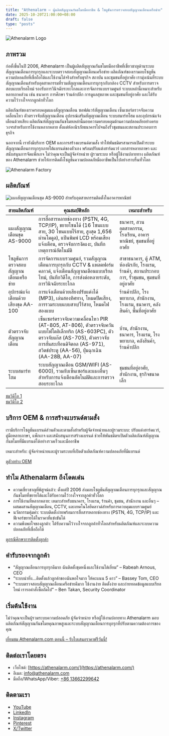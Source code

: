 ```yaml
---
title: "Athenalarm – ผู้ผลิตสัญญาณกันขโมยมืออาชีพ & โซลูชันการตรวจสอบสัญญาณเตือนเครือข่าย"
date: 2025-10-20T21:00:00+08:00
draft: false
type: "posts"
---
```


![Athenalarm Logo](https://athenalarm.com/wp-content/uploads/2025/05/athenalarm_home.png)

## ภาพรวม

ก่อตั้งขึ้นในปี 2006, Athenalarm เป็นผู้ผลิตสัญญาณกันขโมยมืออาชีพที่เชี่ยวชาญด้านระบบสัญญาณเตือนการบุกรุกและระบบตรวจสอบสัญญาณเตือนเครือข่าย ผลิตภัณฑ์ของเรามอบโซลูชันความปลอดภัยที่เชื่อถือได้และใช้งานได้จริงสำหรับธุรกิจ สถาบัน และชุมชนที่อยู่อาศัย เรามุ่งเน้นที่ระบบสัญญาณเตือนสำหรับอุตสาหกรรมที่รวมสัญญาณเตือนการบุกรุกกับกล้อง CCTV สำหรับการตรวจสอบแบบเรียลไทม์ รองรับการวินิจฉัยระยะไกลและการจัดการแบบรวมศูนย์ ระบบเหล่านี้เหมาะสำหรับหลายภาคส่วน เช่น ธนาคาร การศึกษา ร้านค้าปลีก การดูแลสุขภาพ และชุมชนที่อยู่อาศัย และได้รับความไว้วางใจจากลูกค้าทั่วโลก

ผลิตภัณฑ์ของเราครอบคลุมแผงสัญญาณเตือน ซอฟต์แวร์สัญญาณเตือน เซ็นเซอร์ตรวจจับความเคลื่อนไหว ตัวตรวจจับสัญญาณเตือน อุปกรณ์เสริมสัญญาณเตือน ระบบสมาร์ทโฮม และอุปกรณ์แจ้งเตือนด้วยเสียง ผลิตภัณฑ์สัญญาณกันขโมยเหล่านี้มอบความครอบคลุมด้านความปลอดภัยอย่างครบวงจรสำหรับการใช้งานหลากหลาย ตั้งแต่ห้องนิรภัยธนาคารไปจนถึงรั้วชุมชนและสถานประกอบการธุรกิจ

นอกจากนี้ เรายังมีบริการ OEM และการสร้างแบรนด์ตามสั่ง ทำให้พันธมิตรสามารถเปิดตัวระบบสัญญาณเตือนการบุกรุกภายใต้แบรนด์ของตัวเอง พร้อมปรับแต่งฮาร์ดแวร์ เอกสารหลายภาษา และสนับสนุนการจัดแพ็กเกจ ไม่ว่าคุณจะเป็นผู้จัดจำหน่าย ผู้รวมระบบ หรือผู้ใช้งานปลายทาง ผลิตภัณฑ์ของ Athenalarm ช่วยให้การติดตั้งโซลูชันความปลอดภัยมืออาชีพเป็นไปอย่างราบรื่นทั่วโลก

![Athenalarm Factory](https://athenalarm.com/wp-content/uploads/2022/05/Athenalarm-factory-03-540.jpg)

## ผลิตภัณฑ์

![แผงสัญญาณเตือนชุด AS-9000 สำหรับอุตสาหกรรมติดตั้งในอาคารพาณิชย์](https://athenalarm.com/wp-content/uploads/2022/05/Athenalarm-burglar-alarms-1024.jpg)

| สายผลิตภัณฑ์ | คุณสมบัติหลัก | เหมาะสำหรับ |
|----------------|----------------|-------------|
| แผงสัญญาณเตือนชุด AS-9000 | การสื่อสารหลายช่องทาง (PSTN, 4G, TCP/IP), ขยายโซนได้ (16 โซนแบบสาย, 30 โซนแบบไร้สาย, สูงสุด 1,656 ผ่านโมดูล), แป้นพิมพ์ LCD พร้อมเสียงแจ้งเตือน, ตรวจจับการงัดแงะ, บันทึกเหตุการณ์อัตโนมัติ | ธนาคาร, สวนอุตสาหกรรม, โรงเรียน, อาคารพาณิชย์, ชุมชนที่อยู่อาศัย |
| โซลูชันการตรวจสอบสัญญาณเตือนเครือข่าย | การจัดการแบบรวมศูนย์, รวมสัญญาณเตือนการบุกรุกกับ CCTV & แพลตฟอร์มคลาวด์, แจ้งเตือนสัญญาณเตือนแบบเรียลไทม์, บันทึกวิดีโอ, การส่งต่อหลายระดับ, การวินิจฉัยระยะไกล | สาขาธนาคาร, ตู้ ATM, ห้องนิรภัย, โรงแรม, ร้านค้า, สถานประกอบการ, รั้วชุมชน, ชุมชนที่อยู่อาศัย |
| อุปกรณ์แจ้งเตือนด้วยเสียงชุด AA-100 | การแจ้งเตือนด้วยเสียงปรับแต่งได้ (MP3), เล่นสองทิศทาง, โหมดปิดเสียง, การรวมระบบแบบสาย/ไร้สาย, โหมดไฟสองแบบ | ร้านค้าปลีก, โรงพยาบาล, สำนักงาน, โรงแรม, ธนาคาร, คลังสินค้า, พื้นที่อยู่อาศัย |
| ตัวตรวจจับสัญญาณเตือน | เซ็นเซอร์ตรวจจับความเคลื่อนไหว PIR (AT-805, AT-806), ตัวตรวจจับควันแบบโฟโตอิเล็กทริก (AS-603PC), ตัวตรวจจับแก๊ส (AS-705), ตัวตรวจจับการสั่นสะเทือนดิจิตอล (AS-971), สวิตช์ประตู (AA-56), ปุ่มฉุกเฉิน (AA-28B, AA-07) | บ้าน, สำนักงาน, ธนาคาร, โรงแรม, โรงพยาบาล, คลังสินค้า, ร้านค้าปลีก |
| ระบบสมาร์ทโฮม | ระบบสัญญาณเตือน GSM/WIFI (AS-6000), รวมกับเซ็นเซอร์และแผงอื่นๆ สำหรับการแจ้งเตือนอัตโนมัติและการตรวจสอบระยะไกล | ชุมชนที่อยู่อาศัย, สำนักงาน, ธุรกิจขนาดเล็ก |

[ชมวิดีโอ 1](https://www.youtube.com/watch?v=fxNFCblKrTA)  
[ชมวิดีโอ 2](https://www.youtube.com/watch?v=FouMQpGDZNk)

## บริการ OEM & การสร้างแบรนด์ตามสั่ง

เรามีบริการโซลูชันแบรนด์ส่วนตัวและตามสั่งสำหรับผู้จัดจำหน่ายและผู้รวมระบบ: ปรับแต่งฮาร์ดแวร์, คู่มือหลายภาษา, แพ็กเกจ และสนับสนุนการสร้างแบรนด์ ช่วยให้พันธมิตรเปิดตัวผลิตภัณฑ์สัญญาณกันขโมยที่มีแบรนด์ได้อย่างรวดเร็วและมืออาชีพ

เหมาะสำหรับ: ผู้จัดจำหน่ายและผู้รวมระบบที่เปิดตัวผลิตภัณฑ์ความปลอดภัยที่มีแบรนด์

[ดูตัวอย่าง OEM](https://www.instagram.com/p/CTj0hpEjxJ0/)

## ทำไม Athenalarm ถึงโดดเด่น

- ความเชี่ยวชาญที่พิสูจน์แล้ว: ตั้งแต่ปี 2006 ส่งมอบโซลูชันสัญญาณเตือนการบุกรุกและสัญญาณกันขโมยที่ขยายได้และได้รับความไว้วางใจจากลูกค้าทั่วโลก  
- การใช้งานที่หลากหลาย: เหมาะสำหรับธนาคาร, โรงแรม, ร้านค้า, ชุมชน, สำนักงาน และอื่นๆ – ผสมผสานสัญญาณเตือน, CCTV, และเทคโนโลยีคลาวด์สำหรับการควบคุมแบบรวมศูนย์  
- นวัตกรรมคุ้มค่า: ระบบติดตั้งง่ายพร้อมการสื่อสารหลายช่องทาง (PSTN, 4G, TCP/IP) และฟีเจอร์ขยายได้ในราคาที่แข่งขันได้  
- ความพึงพอใจของลูกค้า: ได้รับความไว้วางใจจากลูกค้าทั่วโลกสำหรับผลิตภัณฑ์และระบบความปลอดภัยที่เชื่อถือได้

[ดูกรณีศึกษาการติดตั้งลูกค้า](https://www.instagram.com/p/DJ0VWautwqA/?img_index=2)

## คำรับรองจากลูกค้า

- “สัญญาณเตือนการบุกรุกดีมาก ฉันติดตั้งชุดหนึ่งและใช้งานได้เยี่ยม” – Rabeah Arnous, CEO  
- “ระบบน่าทึ่ง…ติดตั้งแล้วลูกค้าของฉันพอใจมาก ให้คะแนน 5 ดาว” – Bassey Tom, CEO  
- “ระบบตรวจสอบสัญญาณเตือนเครือข่ายดีมาก ใช้งานง่าย ติดตั้งง่าย และถ่ายทอดข้อมูลแบบเรียลไทม์ เรารอคำสั่งซื้อถัดไป” – Ben Takan, Security Coordinator

## เริ่มต้นใช้งาน

ไม่ว่าคุณจะเป็นผู้รวมระบบความปลอดภัย ผู้จัดจำหน่าย หรือผู้ใช้งานปลายทาง Athenalarm มอบผลิตภัณฑ์สัญญาณกันขโมยคุณภาพสูงและระบบสัญญาณเตือนการบุกรุกที่ปรับตามความต้องการของคุณ

[เยี่ยมชม Athenalarm.com ตอนนี้ – รับใบเสนอราคาฟรีวันนี้!](https://athenalarm.com/)

## ติดต่อเราโดยตรง

- เว็บไซต์: [https://athenalarm.com/](https://athenalarm.com/)  
- อีเมล: [info@athenalarm.com](mailto:info@athenalarm.com)  
- มือถือ/WhatsApp/Viber: [+86 13662299642](https://api.whatsapp.com/send?phone=8613662299642)

## ติดตามเรา

- [YouTube](https://www.youtube.com/channel/UCP0_Wg3aylBn69eBIH2Fazg)  
- [LinkedIn](https://www.linkedin.com/company/athenalarm/)  
- [Instagram](https://www.instagram.com/athenalarm/)  
- [Pinterest](https://www.pinterest.com/athenalarm/)  
- [X/Twitter](https://x.com/Athenalarm)